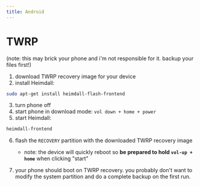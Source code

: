 ```yaml
---
title: Android
---
```



# TWRP

(note: this may brick your phone and i'm not responsible for
it. backup your files first!)

1. download TWRP recovery image for your device
2. install Heimdall: 
```sh
sudo apt-get install heimdall-flash-frontend
```
3. turn phone off
4. start phone in download mode: `vol down + home + power`
5. start Heimdall: 
```sh
heimdall-frontend
```
6. flash the `RECOVERY` partition with the downloaded TWRP recovery
   image
   - note: the device will quickly reboot so **be prepared to hold
     `vol-up + home`** when clicking "start"

7. your phone should boot on TWRP recovery. you probably don't want to
   modify the system partition and do a complete backup on the first
   run.
   
   
   

